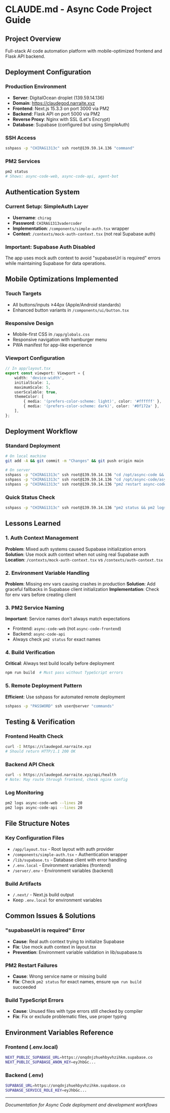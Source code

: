 # CLAUDE.md - Async Code Project Guide

## Project Overview
Full-stack AI code automation platform with mobile-optimized frontend and Flask API backend.

## Deployment Configuration

### Production Environment
- **Server**: DigitalOcean droplet (139.59.14.136)
- **Domain**: https://claudegod.narraite.xyz
- **Frontend**: Next.js 15.3.3 on port 3000 via PM2
- **Backend**: Flask API on port 5000 via PM2
- **Reverse Proxy**: Nginx with SSL (Let's Encrypt)
- **Database**: Supabase (configured but using SimpleAuth)

### SSH Access
```bash
sshpass -p "CHIRAG1313c" ssh root@139.59.14.136 "command"
```

### PM2 Services
```bash
pm2 status
# Shows: async-code-web, async-code-api, agent-bot
```

## Authentication System

### Current Setup: SimpleAuth Layer
- **Username**: `chirag`
- **Password**: `CHIRAG1313vadercoder`
- **Implementation**: `/components/simple-auth.tsx` wrapper
- **Context**: `/contexts/mock-auth-context.tsx` (not real Supabase auth)

### Important: Supabase Auth Disabled
The app uses mock auth context to avoid "supabaseUrl is required" errors while maintaining Supabase for data operations.

## Mobile Optimizations Implemented

### Touch Targets
- All buttons/inputs ≥44px (Apple/Android standards)
- Enhanced button variants in `/components/ui/button.tsx`

### Responsive Design
- Mobile-first CSS in `/app/globals.css`
- Responsive navigation with hamburger menu
- PWA manifest for app-like experience

### Viewport Configuration
```typescript
// In app/layout.tsx
export const viewport: Viewport = {
    width: 'device-width',
    initialScale: 1,
    maximumScale: 5,
    userScalable: true,
    themeColor: [
        { media: '(prefers-color-scheme: light)', color: '#ffffff' },
        { media: '(prefers-color-scheme: dark)', color: '#0f172a' },
    ],
};
```

## Deployment Workflow

### Standard Deployment
```bash
# On local machine
git add -A && git commit -m "Changes" && git push origin main

# On server
sshpass -p "CHIRAG1313c" ssh root@139.59.14.136 "cd /opt/async-code && git pull origin main"
sshpass -p "CHIRAG1313c" ssh root@139.59.14.136 "cd /opt/async-code/async-code-web && npm run build"
sshpass -p "CHIRAG1313c" ssh root@139.59.14.136 "pm2 restart async-code-web"
```

### Quick Status Check
```bash
sshpass -p "CHIRAG1313c" ssh root@139.59.14.136 "pm2 status && pm2 logs async-code-web --lines 5 --nostream"
```

## Lessons Learned

### 1. Auth Context Management
**Problem**: Mixed auth systems caused Supabase initialization errors
**Solution**: Use mock auth context when not using real Supabase auth
**Location**: `/contexts/mock-auth-context.tsx` vs `/contexts/auth-context.tsx`

### 2. Environment Variable Handling
**Problem**: Missing env vars causing crashes in production
**Solution**: Add graceful fallbacks in Supabase client initialization
**Implementation**: Check for env vars before creating client

### 3. PM2 Service Naming
**Important**: Service names don't always match expectations
- Frontend: `async-code-web` (not `async-code-frontend`)
- Backend: `async-code-api`
- Always check `pm2 status` for exact names

### 4. Build Verification
**Critical**: Always test build locally before deployment
```bash
npm run build  # Must pass without TypeScript errors
```

### 5. Remote Deployment Pattern
**Efficient**: Use sshpass for automated remote deployment
```bash
sshpass -p "PASSWORD" ssh user@server "commands"
```

## Testing & Verification

### Frontend Health Check
```bash
curl -I https://claudegod.narraite.xyz
# Should return HTTP/1.1 200 OK
```

### Backend API Check
```bash
curl -s https://claudegod.narraite.xyz/api/health
# Note: May route through frontend, check nginx config
```

### Log Monitoring
```bash
pm2 logs async-code-web --lines 20
pm2 logs async-code-api --lines 20
```

## File Structure Notes

### Key Configuration Files
- `/app/layout.tsx` - Root layout with auth provider
- `/components/simple-auth.tsx` - Authentication wrapper  
- `/lib/supabase.ts` - Database client with error handling
- `/.env.local` - Environment variables (frontend)
- `/server/.env` - Environment variables (backend)

### Build Artifacts
- `/.next/` - Next.js build output
- Keep `.env.local` for environment variables

## Common Issues & Solutions

### "supabaseUrl is required" Error
- **Cause**: Real auth context trying to initialize Supabase
- **Fix**: Use mock auth context in layout.tsx
- **Prevention**: Environment variable validation in lib/supabase.ts

### PM2 Restart Failures  
- **Cause**: Wrong service name or missing build
- **Fix**: Check `pm2 status` for exact names, ensure `npm run build` succeeded

### Build TypeScript Errors
- **Cause**: Unused files with type errors still checked by compiler
- **Fix**: Fix or exclude problematic files, use proper typing

## Environment Variables Reference

### Frontend (.env.local)
```bash
NEXT_PUBLIC_SUPABASE_URL=https://onqdnjzhuehbyvhzihkm.supabase.co
NEXT_PUBLIC_SUPABASE_ANON_KEY=eyJhbGc...
```

### Backend (.env)
```bash
SUPABASE_URL=https://onqdnjzhuehbyvhzihkm.supabase.co
SUPABASE_SERVICE_ROLE_KEY=eyJhbGc...
```

---

*Documentation for Async Code deployment and development workflows*